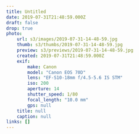 ```yaml
---
title: Untitled
date: 2019-07-31T21:48:59.000Z
draft: false
drop: true
photo:
    url: s3/images/2019-07-31-14-48-59.jpg
    thumb: s3/thumbs/2019-07-31-14-48-59.jpg
    preview: s3/previews/2019-07-31-14-48-59.jpg
    created: 2019-07-31T21:48:59.000Z
    exif:
        make: Canon
        model: "Canon EOS 70D"
        lens: "EF-S10-18mm f/4.5-5.6 IS STM"
        iso: 200
        aperture: 14
        shutter_speed: 1/80
        focal_length: "10.0 mm"
        gps: null
    title: null
    caption: null
links: []
---
```

